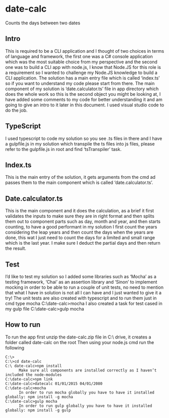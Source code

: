 # date-calc
Counts the days between two dates
## Intro
This is required to be a CLI application and I thought of two choices in terms of language and framework, the first one was a C# console application which was the most suitable choice from my perspective and the second one was to build a CLI app with node.js, I know that Node.JS for this role is a requirement so I wanted to challenge my Node.JS knowledge to build a CLI application.
The solution has a main entry file which is called ‘index.ts’ so if you want to understand my code please start from there.
The main component of my solution is ‘date.calculator.ts’ file in app directory which does the whole work so this is the second object you might be looking at, I have added some comments to my code for better understanding it and am going to give an intro to it later in this document.
I used visual studio code to do the job.
## TypeScript
I used typescript to code my solution so you see .ts files in there and I have a gulpfile.js in my solution which transpile the ts files into js files, please refer to the gulpfile.js in root and find ‘tsTranspiler’ task.
## Index.ts
This is the main entry of the solution, it gets arguments from the cmd ad passes them to the main component which is called ‘date.calculator.ts’.
## Date.calculator.ts
This is the main component and it does the calculation, as a brief it first validates the inputs to make sure they are in right format and then splits them out to component parts such as day, month and year, and then starts counting, to have a good performant in my solution I first count the years considering the leap years and then count the days when the years are done, this wat I just need to count the days for a limited and small range which is the last year. I make sure I deduct the partial days and then return the result.
## Test
I’d like to test my solution so I added some libraries such as ‘Mocha’ as a testing framework, ‘Chai’ as an assertion library and ‘Sinon’ to implement mocking in order to be able to run a couple of unit tests, no need to mention that what I have in solution is not all I can have and I just wanted to give it a try!
The unit tests are also created with typescript and to run them just in cmd type mocha
C:\date-calc>mocha
I also created a task for test cased in my gulp file
C:\date-calc>gulp mocha
## How to run
To run the app first unzip the date-calc.zip file in C:\ drive, it creates a folder called date-calc on the root
Then using your node.js cmd run the following

	C:\>
	C:\>cd date-calc
	C:\ date-calc>npm install
          Make sure all components are installed correctly as I haven’t included the node-modules
	C:\date-calc>npm link
	C:\date-calc>datecalc 01/01/2015 04/01/2080
	C:\date-calc>mocha
          In order to run mocha globally you have to have it installed globally: npm install -g mocha
	C:\date-calc>gulp mocha
          In order to run gulp globally you have to have it installed globally: npm install -g gulp
